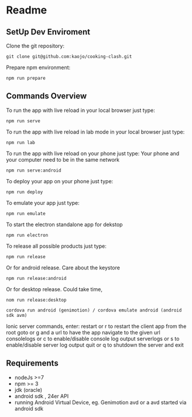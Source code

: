 # Readme

## SetUp Dev Enviroment
Clone the git repository:

`git clone git@github.com:kaojo/cooking-clash.git`

Prepare npm environment:

`npm run prepare`

## Commands Overview

To run the app with live reload in your local browser just type:

`npm run serve`

To run the app with live reload in lab mode in your local browser just type:

`npm run lab`

To run the app with live reload on your phone just type:
Your phone and your computer need to be in the same network

`npm run serve:android`

To deploy your app on your phone just type:

`npm run deploy`

To emulate your app just type:

`npm run emulate`

To start the electron standalone app for dekstop

`npm run electron`

To release all possible products just type:

`npm run release`

Or for android release. Care about the keystore

`npm run release:android`

Or for desktop release. Could take time,

`nom run release:desktop`


`cordova run android (genimotion) / cordova emulate android (android sdk avm)`

Ionic server commands, enter:
  restart or r to restart the client app from the root
  goto or g and a url to have the app navigate to the given url
  consolelogs or c to enable/disable console log output
  serverlogs or s to enable/disable server log output
  quit or q to shutdown the server and exit
  
## Requirements
  
* nodeJs >=7
* npm >= 3
* jdk (oracle)
* android sdk , 24er API
* running Android Virtual Device, eg. Genimotion avd or a avd started via android sdk
